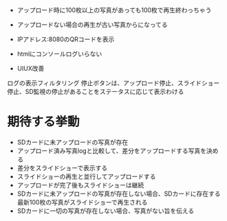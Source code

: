 - アップロード時に100枚以上の写真があっても100枚で再生終わっちゃう
- アップロードない場合の再生が古い写真からになってる
- IPアドレス:8080のQRコードを表示
- htmlにコンソールログいらない


- UIUX改善
<!-- アップロードする写真がなければ、最近の100枚を再生する（その旨表示する） -->
ログの表示フィルタリング
停止ボタンは、アップロード停止、スライドショー停止、SD監視の停止があることをステータスに応じて表示わける

# 期待する挙動
- SDカードに未アップロードの写真が存在
- アップロード済み写真logと比較して、差分をアップロードする写真を決める
- 差分をスライドショーで表示する
- スライドショーの再生と並行してアップロードする
- アップロードが完了後もスライドショーは継続
- SDカードに未アップロードの写真が存在しない場合、SDカードに存在する最新100枚の写真がスライドショーで再生される
- SDカードに一切の写真が存在しない場合、写真がない旨を伝える
